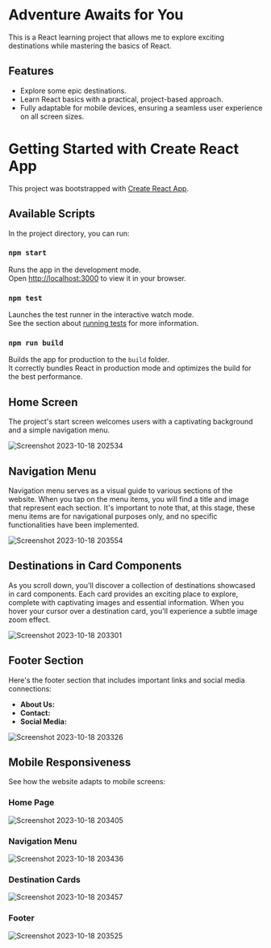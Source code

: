 # Adventure Awaits for You

This is a React learning project that allows me to explore exciting destinations while mastering the basics of React.

## Features

- Explore some epic destinations.
- Learn React basics with a practical, project-based approach.
- Fully adaptable for mobile devices, ensuring a seamless user experience on all screen sizes.
  
# Getting Started with Create React App

This project was bootstrapped with [Create React App](https://github.com/facebook/create-react-app).

## Available Scripts

In the project directory, you can run:

### `npm start`

Runs the app in the development mode.\
Open [http://localhost:3000](http://localhost:3000) to view it in your browser.

### `npm test`

Launches the test runner in the interactive watch mode.\
See the section about [running tests](https://facebook.github.io/create-react-app/docs/running-tests) for more information.

### `npm run build`

Builds the app for production to the `build` folder.\
It correctly bundles React in production mode and optimizes the build for the best performance.

## Home Screen
The project's start screen welcomes users with a captivating background and a simple navigation menu.

![Screenshot 2023-10-18 202534](https://github.com/andjelaa29/react-website/assets/93537835/ede63d78-e7e8-4ef3-b7e9-ad40afce2171)

## Navigation Menu

Navigation menu serves as a visual guide to various sections of the website. When you tap on the menu items, you will find a title and image that represent each section. It's important to note that, at this stage, these menu items are for navigational purposes only, and no specific functionalities have been implemented.

![Screenshot 2023-10-18 203554](https://github.com/andjelaa29/react-website/assets/93537835/9b9639f2-8ba8-4a00-932e-e06305c1c937)


## Destinations in Card Components

As you scroll down, you'll discover a collection of destinations showcased in card components. Each card provides an exciting place to explore, complete with captivating images and essential information.
When you hover your cursor over a destination card, you'll experience a subtle image zoom effect.

![Screenshot 2023-10-18 203301](https://github.com/andjelaa29/react-website/assets/93537835/eb34ddce-10db-4383-8e0a-c31a441a01a8)

## Footer Section

Here's the footer section that includes important links and social media connections:
- **About Us:** 
- **Contact:** 
- **Social Media:**
  
![Screenshot 2023-10-18 203326](https://github.com/andjelaa29/react-website/assets/93537835/af872b45-5fae-49fe-82ac-ffc3e56280fd)

## Mobile Responsiveness

See how the website adapts to mobile screens:

### Home Page

![Screenshot 2023-10-18 203405](https://github.com/andjelaa29/react-website/assets/93537835/c2c56c65-0639-4e96-8968-b9c8ad0a05dd)


### Navigation Menu

![Screenshot 2023-10-18 203436](https://github.com/andjelaa29/react-website/assets/93537835/7ed656e1-bea2-4656-af9d-f9562c4d7f72)


### Destination Cards

![Screenshot 2023-10-18 203457](https://github.com/andjelaa29/react-website/assets/93537835/5802bcc1-f19a-444e-9298-c3d322d8b37b)



### Footer

![Screenshot 2023-10-18 203525](https://github.com/andjelaa29/react-website/assets/93537835/3e93161f-375d-424d-8ea1-35ee870f6137)






